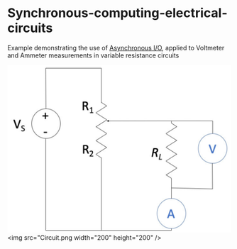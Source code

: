 # Synchronous-computing-electrical-circuits

Example demonstrating the use of [Asynchronous I/O](https://docs.python.org/3/library/asyncio.html), applied to Voltmeter and Ammeter measurements in variable resistance circuits

![Circuit](Circuit.png)
<img src="Circuit.png width="200" height="200" />
